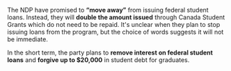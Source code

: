 The NDP have promised to **“move away”** from issuing federal student loans. Instead, they will **double the amount issued** through Canada Student Grants which do not need to be repaid. It's unclear when they plan to stop issuing loans from the program, but the choice of words suggests it will not be immediate.

In the short term, the party plans to **remove interest on federal student loans** and **forgive up to $20,000** in student debt for graduates.